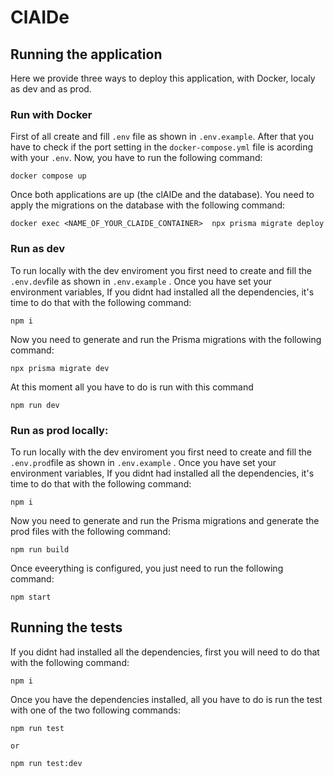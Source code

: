 # ClAIDe

## Running the application

Here we provide three ways to deploy this application, with Docker, localy as dev and as prod.

### Run with Docker 

First of all create and fill `.env` file as shown in `.env.example`. After that you have to check if the port setting in the `docker-compose.yml` file is acording with your `.env`. Now, you have to run the following command:

```docker
docker compose up
```

Once both applications are up (the clAIDe and the database). You need to apply the migrations on the database with the following command:

```docker
docker exec <NAME_OF_YOUR_CLAIDE_CONTAINER>  npx prisma migrate deploy
```

### Run as dev

To run locally with the dev enviroment you first need to create and fill the `.env.dev`file as shown in `.env.example` . Once you have set your environment variables, If you didnt had installed all the dependencies, it's time to do that with the following command:

```npm
npm i
```

Now you need to generate and run the Prisma migrations with the following command:

```npm
npx prisma migrate dev
```

At this moment all you have to do is run with this command

```npm
npm run dev
```
 
### Run as prod locally:

To run locally with the dev enviroment you first need to create and fill the `.env.prod`file as shown in `.env.example` . Once you have set your environment variables, If you didnt had installed all the dependencies, it's time to do that with the following command:

```npm
npm i
```

Now you need to generate and run the Prisma migrations and generate the prod files with the following command:

```npm
npm run build
```

Once eveerything is configured, you just need to run the following command: 

```npm
npm start
```

## Running the tests 

If you didnt had installed all the dependencies, first you will need to do that with the following command:

```npm
npm i
```

Once you have the dependencies installed, all you have to do is run the test with one of the two following commands:

```npm
npm run test

or

npm run test:dev
```
